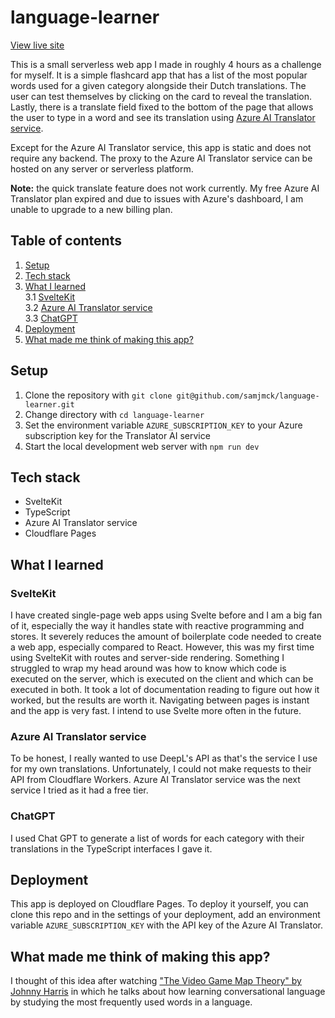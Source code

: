 # language-learner

[View live site](https://language.samjmck.com)

This is a small serverless web app I made in roughly 4 hours as a challenge for myself. It is a simple flashcard app that has a list of the most popular words used for a given category alongside their Dutch translations. The user can test themselves by clicking on the card to reveal the translation. Lastly, there is a translate field fixed to the bottom of the page that allows the user to type in a word and see its translation using [Azure AI Translator service](https://learn.microsoft.com/en-us/azure/ai-services/translator/).

Except for the Azure AI Translator service, this app is static and does not require any backend. The proxy to the Azure AI Translator service can be hosted on any server or serverless platform.

**Note:** the quick translate feature does not work currently. My free Azure AI Translator plan expired and due to issues with Azure's dashboard, I am unable to upgrade to a new billing plan.

## Table of contents

1. [Setup](#setup)
2. [Tech stack](#tech-stack)
3. [What I learned](#what-i-learned)  
  3.1 [SvelteKit](#sveltekit)  
  3.2 [Azure AI Translator service](#azure-ai-translator-service)  
  3.3 [ChatGPT](#chat-gpt)  
4. [Deployment](#deployment)
5. [What made me think of making this app?](#what-made-me-think-of-making-this-app)

## Setup

1. Clone the repository with `git clone git@github.com/samjmck/language-learner.git`
2. Change directory with `cd language-learner`
3. Set the environment variable `AZURE_SUBSCRIPTION_KEY` to your Azure subscription key for the Translator AI service
4. Start the local development web server with `npm run dev`

## Tech stack

- SvelteKit
- TypeScript
- Azure AI Translator service
- Cloudflare Pages

## What I learned

### SvelteKit

I have created single-page web apps using Svelte before and I am a big fan of it, especially the way it handles state with reactive programming and stores. It severely reduces the amount of boilerplate code needed to create a web app, especially compared to React. However, this was my first time using SvelteKit with routes and server-side rendering. Something I struggled to wrap my head around was how to know which code is executed on the server, which is executed on the client and which can be executed in both. It took a lot of documentation reading to figure out how it worked, but the results are worth it. Navigating between pages is instant and the app is very fast. I intend to use Svelte more often in the future.

### Azure AI Translator service

To be honest, I really wanted to use DeepL's API as that's the service I use for my own translations. Unfortunately, I could not make requests to their API from Cloudflare Workers. Azure AI Translator service was the next service I tried as it had a free tier. 

### ChatGPT

I used Chat GPT to generate a list of words for each category with their translations in the TypeScript interfaces I gave it.

## Deployment

This app is deployed on Cloudflare Pages. To deploy it yourself, you can clone this repo and in the settings of your deployment, add an environment variable `AZURE_SUBSCRIPTION_KEY` with the API key of the Azure AI Translator. 

## What made me think of making this app?

I thought of this idea after watching ["The Video Game Map Theory" by Johnny Harris](https://youtu.be/3i1lNJPY-4Q) in which he talks about how learning conversational language by studying the most frequently used words in a language.
